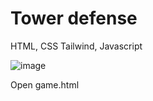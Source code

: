 # Tower defense
HTML, CSS Tailwind, Javascript

![image](https://github.com/user-attachments/assets/760ddca9-05fa-42bb-a4ce-e5aaded29d9a)

Open game.html
